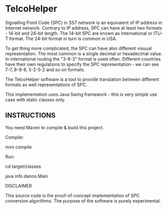# TelcoHelper

Signalling Point Code (SPC) in SS7 network is an equivalent of IP address in Internet network.
Contrary to IP address, SPC can have at least two formats - 14-bit and 24-bit length.
The 14-bit SPC are known as International or ITU-T format. The 24-bit format in turn is common in USA.

To get thing more complicated, the SPC can have also different visuual representation. The most common is a single decimal or hexadecimal value.
In international routing the "3-8-3" format is used often.
Different countries have their own regulations to specify the SPC representation - we can see 7-7, 8-8-8, 5-2-5-2 and so on formats.

The TelcoHelper software is a tool to provide translation between different formats as well representations of SPC.

This implementation uses Java Swing framework - this is very simple use case with static classes only.

## INSTRUCTIONS

You need Maven to compile & build this project.

Compile:

mvn compile


Run:

cd target/classes

java info.danos.Main


DISCLAIMER

This source code is the proof-of-concept implementation of SPC conversion algorithms. 
The purpose of the software is purely experimental.
